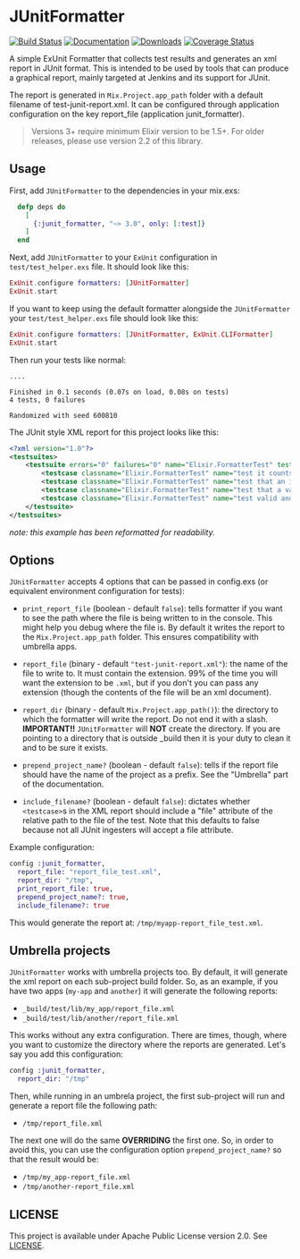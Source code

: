 JUnitFormatter
=========

[![Build Status](https://travis-ci.org/victorolinasc/junit-formatter.svg)](https://travis-ci.org/victorolinasc/junit-formatter)  [![Documentation](https://img.shields.io/badge/docs-hexpm-blue.svg)](http://hexdocs.pm/junit_formatter/)  [![Downloads](https://img.shields.io/hexpm/dt/junit_formatter.svg)](https://hex.pm/packages/junit_formatter)  [![Coverage Status](https://coveralls.io/repos/github/victorolinasc/junit-formatter/badge.svg?branch=master)](https://coveralls.io/github/victorolinasc/junit-formatter?branch=master)

A simple ExUnit Formatter that collects test results and generates an xml report in JUnit format. This is intended to be used by tools that can produce a graphical report, mainly targeted at Jenkins and its support for JUnit.

The report is generated in `Mix.Project.app_path` folder with a default filename of test-junit-report.xml. It can be configured through application configuration on the key report_file (application junit_formatter).

> Versions 3+ require minimum Elixir version to be 1.5+. For older releases, please use version 2.2 of this library.

## Usage

First, add `JUnitFormatter` to the dependencies in your mix.exs:

```elixir
  defp deps do
    [
      {:junit_formatter, "~> 3.0", only: [:test]}
    ]
  end
```

Next, add `JUnitFormatter` to your `ExUnit` configuration in `test/test_helper.exs` file. It should look like this:


```elixir
ExUnit.configure formatters: [JUnitFormatter]
ExUnit.start
```


If you want to keep using the default formatter alongside the `JUnitFormatter` your `test/test_helper.exs` file should look like this:

```elixir
ExUnit.configure formatters: [JUnitFormatter, ExUnit.CLIFormatter]
ExUnit.start
```

Then run your tests like normal:

```
....

Finished in 0.1 seconds (0.07s on load, 0.08s on tests)
4 tests, 0 failures

Randomized with seed 600810
```

The JUnit style XML report for this project looks like this:

```xml
<?xml version="1.0"?>
<testsuites>
	<testsuite errors="0" failures="0" name="Elixir.FormatterTest" tests="4" time="82086">
		<testcase classname="Elixir.FormatterTest" name="test it counts raises as failures" time="16805"/>
		<testcase classname="Elixir.FormatterTest" name="test that an invalid test generates a proper report" time="16463"/>
		<testcase classname="Elixir.FormatterTest" name="test that a valid test generates a proper report" time="16328"/>
		<testcase classname="Elixir.FormatterTest" name="test valid and invalid tests generates a proper report" time="32490"/>
	</testsuite>
</testsuites>
```

*note: this example has been reformatted for readability.*

## Options

`JUnitFormatter` accepts 4 options that can be passed in config.exs (or equivalent environment configuration for tests):

- `print_report_file` (boolean - default `false`): tells formatter if you want to see the path where the file is being written to in the console. This might help you debug where the file is. By default it writes the report to the `Mix.Project.app_path` folder. This ensures compatibility with umbrella apps.
- `report_file` (binary - default `"test-junit-report.xml"`): the name of the file to write to. It must contain the extension. 99% of the time you will want the extension to be `.xml`, but if you don't you can pass any extension (though the contents of the file will be an xml document).
- `report_dir` (binary - default `Mix.Project.app_path()`): the directory to which the formatter will write the report. Do not end it with a slash. **IMPORTANT!!** `JUnitFormatter` will **NOT** create the directory. If you are pointing to a directory that is outside _build then it is your duty to clean it and to be sure it exists.
- `prepend_project_name?` (boolean - default `false`): tells if the report file should have the name of the project as a prefix. See the "Umbrella" part of the documentation.

- `include_filename?` (boolean - default `false`): dictates whether `<testcase>`s in the XML report should include a "file" attribute of the relative path to the file of the test. Note that this defaults to false because not all JUnit ingesters will accept a file attribute.  

Example configuration:

``` elixir
config :junit_formatter,
  report_file: "report_file_test.xml",
  report_dir: "/tmp",
  print_report_file: true,
  prepend_project_name?: true,
  include_filename?: true
```

This would generate the report at: `/tmp/myapp-report_file_test.xml`.

## Umbrella projects

`JUnitFormatter` works with umbrella projects too. By default, it will generate the xml report on each sub-project build folder. So, as an example, if you have two apps (`my-app` and `another`) it will generate the following reports:

- `_build/test/lib/my_app/report_file.xml`
- `_build/test/lib/another/report_file.xml`

This works without any extra configuration. There are times, though, where you want to customize the directory where the reports are generated. Let's say you add this configuration:

``` elixir
config :junit_formatter,
  report_dir: "/tmp"
```

Then, while running in an umbrela project, the first sub-project will run and generate a report file the following path:

- `/tmp/report_file.xml`

The next one will do the same **OVERRIDING** the first one. So, in order to avoid this, you can use the configuration option `prepend_project_name?` so that the result would be:

- `/tmp/my_app-report_file.xml`
- `/tmp/another-report_file.xml`

## LICENSE

This project is available under Apache Public License version 2.0. See [LICENSE](https://github.com/victorolinasc/junit-formatter/blob/master/LICENSE).
